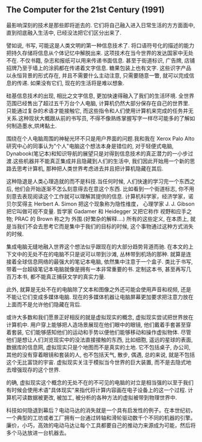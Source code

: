 ## The Computer for the 21st Century (1991)

最影响深刻的技术是那些即将逝去的. 它们将自己融入进入日常生活的方方面面中, 直到彻底融入生活中, 已经没法把它们区分出来了.

譬如说, 书写, 可能这是人类文明的第一种信息技术了. 将口语符号化的描述的能力把持久存储将信息从个体记忆中解脱出来. 这项技术在当今世界的发达国家中无处不在. 不仅书籍, 杂志和报纸可以用来传递书面信息. 甚至于街道标识, 广告牌, 店铺招牌乃至于墙上的涂鸦都在传递着文字信息. 糖果包装上也有文字. 这些识字产品以永恒背景的形式存在, 并且不需要什么主动注意, 只需要随意一瞥, 就可以完成信息的传递. 如果没有它们, 现在的生活将是难以想象.

硅基信息技术的出现, 相比之文字信息, 更加快速得融入了我们的生活环境. 全世界范围已经售出了超过五千万台个人电脑, 计算机仍然大部分保存在自己的世界里. 只能通过复杂的术语才能接触它, 而这些指令和人们使用计算机来完成的任务并无关系.这种现状大概跟从前的书写员, 不得不像熟练掌握写字一样尽可能多的了解如何制造墨水,烘烤黏土.

围绕在个人电脑周围的神秘光环不只是用户界面的问题.我和我在 Xerox Palo Alto 研究中心的同事认为"个人"电脑这个想法本身是错位的, 对于轻便式电脑, Dynabook(笔记本)和知识导航的展望只是对得到信息技术的真正潜力的一小步过渡.这些机器并不能真正集成并且隐藏到人们的生活中, 我们因此开始用一个新的思路去思考计算机, 那种把人类世界考虑进去并且把计算机隐藏在其后.

这种隐退是人类心理造就的而不是科技.当任何时候, 人们快速的学习完一个东西之后, 他们会开始逐渐不怎么刻意得去在意这个东西. 比如看到一个街道标志, 你不用刻意去表现阅读这个工作就可以理解其提供的信息. 计算机科学家，经济学家，诺贝尔奖得主 Herbert A. Simon 把这个现象称为隐性维度， 心理学家 J. J. Gibson 把它叫做可视不变量. 哲学家 Gadamer 和 Heidegger 又把它称作 视野和应手之物; PRAC 的 Brown 称之为 外围.(好繁杂的解释....) 所有的这些定义, 在本质上, 就是当我们不会去思考它而是集中于我们的目标的时候, 这个事物通过这种方式消失的时候. 

集成电脑无缝地融入世界这个想法似乎跟现在的大部分趋势背道而驰. 在本文的上下文中的无处不在的电脑不只是说可以带到沙滩, 丛林带到机场的那种. 就算是连接着全球信息网络的最强大的笔记本电脑, 依然集中注意于一个盒子. 类比于书写, 带着一台超级笔记本电脑就像是拥有一本非常重要的书. 定制这本书, 甚至再写几百万本书, 都不能真正捕获文学的真实力量.

此外, 就算是无处不在的电脑除了文本和图像之外还可能会使用声音和视频, 还是不能让它们变成多媒体电脑. 现在的多媒体机器让电脑屏幕更加要求把注意力放在上面而不是允许他们隐藏在背后.

或许大多数和我们愿景正好相反的就是虚拟现实的概念, 虚拟现实尝试把世界放在计算机中. 用户穿上能够把人造场景展现在他们眼中的眼镜, 他们戴着手套甚至穿着套装, 它们能够感知他们的运动和手势以便他们能够移动和操作虚拟物体. 尽管他们是想让人们浏览现实中的没法直接接触的东西, 比如细胞, 遥远的星球的表面, 数据库的信息网, 虚拟现实只是个地图而不是真实的土地. 它不包括桌子, 办公司, 其他的没有穿着眼镜和套装的人, 也不包括天气, 散步, 偶遇, 总的来说, 就是不包括这个无比富饶的宇宙. 虚拟现实关注于模拟当今世界的巨大装置, 而不是去隐式地去增强现存的这个世界.

的确, 虚拟现实这个概念的无处不在的不可见的电脑的对立是相当强的以至于我们有时候会使用术语"具体现实"来指代将计算内容画在电子设备上的这一个过程. 计算机可读数据被更改, 被加工, 被分析的各种方法的虚拟被带到物理世界中.

科技如何隐退到幕后？电动马达的消失就是一个具有启发性的例子。在本世纪初，一个典型的工坊或者工厂拥有一台通过转轴和滑轮驱动数千个不同的机器的引擎。廉价，小巧，高效的电动马达让每个工具都要自己的推动力来源成为可能，然后将多个马达放进一台机器去。

